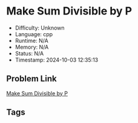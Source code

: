 # Make Sum Divisible by P

- Difficulty: Unknown
- Language: cpp
- Runtime: N/A
- Memory: N/A
- Status: N/A
- Timestamp: 2024-10-03 12:35:13

## Problem Link
[Make Sum Divisible by P](https://leetcode.com/problems/)

## Tags

